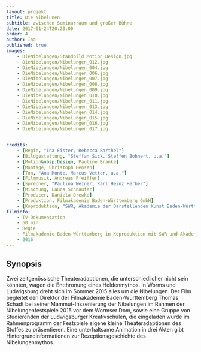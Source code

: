 ```yaml
---
layout: projekt
title: Die Nibelunen
subtitle: zwischen Seminarraum und großer Bühne
date: 2017-01-24T20:20:00
order: 4
author: Ina
published: true
images:
    - DieNibelungen/Standbild Motion Design.jpg
    - DieNibelungen/Nibelungen_012.jpg
    - DieNibelungen/Nibelungen_004.jpg
    - DieNibelungen/Nibelungen_006.jpg
    - DieNibelungen/Nibelungen_007.jpg
    - DieNibelungen/Nibelungen_008.jpg
    - DieNibelungen/Nibelungen_009.jpg
    - DieNibelungen/Nibelungen_010.jpg
    - DieNibelungen/Nibelungen_011.jpg
    - DieNibelungen/Nibelungen_013.jpg
    - DieNibelungen/Nibelungen_014.jpg
    - DieNibelungen/Nibelungen_015.jpg
    - DieNibelungen/Nibelungen_016.jpg
    - DieNibelungen/Nibelungen_017.jpg


credits:
    - [Regie, "Ina Fister, Rebecca Barthel"]
    - [Bildgestaltung, "Steffan Sick, Steffen Bohnert, u.a."]
    - [Motion&nbsp;Design, Pauline Branke]
    - [Montage, Christoph Hensen]
    - [Ton, "Ana Monte, Marcus Vetter, u.a."]
    - [Filmmusik, Andreas Pfeiffer]
    - [Sprecher, "Paulina Weiner, Karl Heinz Herber"]
    - [Mischung, Laura Schnaufer]
    - [Producer, Daniela Drewke]
    - [Produktion, Filmakademie Baden-Württemberg GmbH]
    - [Koproduktion, "SWR, Akademie der Darstellenden Kunst Baden-Württemberg"]
filminfo:
    - TV-Dokumentation
    - 60 min
    - Regie
    - Filmakademie Baden-Württemberg in Koproduktion mit SWR und Akademie der Darstellenden Kunst Baden-Württemberg
    - 2016
---
```


## Synopsis
Zwei zeitgenössische Theateradaptionen, die unterschiedlicher nicht sein könnten, wagen
die Entthronung eines Heldenmythos. In Worms und Ludwigsburg dreht sich im Sommer 2015 alles um die Nibelungen. Der Film
begleitet den Direktor der Filmakademie Baden-Württemberg Thomas Schadt bei seiner
Mammut-Inszenierung der Nibelungen im Rahmen der Nibelungenfestspiele 2015 vor dem
Wormser Dom, sowie eine Gruppe von Studierenden der Ludwigsburger Kreativschulen,
die eingeladen wurde im Rahmenprogramm der Festspiele eigene kleine
Theateradaptionen des Stoffes zu präsentieren. Eine unterhaltsame Animation in drei
Akten gibt Hintergrundinformationen zur Rezeptionsgeschichte des Nibelungenmythos.

